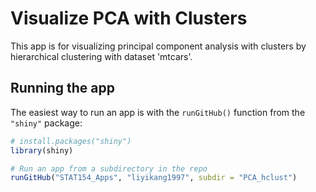 # Visualize PCA with Clusters

This app is for visualizing principal component analysis with clusters by hierarchical clustering with dataset 'mtcars'.


## Running the app

The easiest way to run an app is with the `runGitHub()` function from the `"shiny"` package:

```R
# install.packages("shiny")
library(shiny)

# Run an app from a subdirectory in the repo
runGitHub("STAT154_Apps", "liyikang1997", subdir = "PCA_hclust")
```
